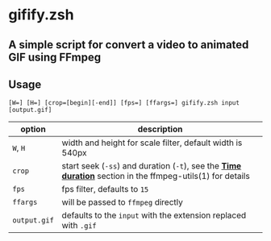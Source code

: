 # gifify.zsh

## A simple script for convert a video to animated GIF using FFmpeg


## Usage
```
[W=] [H=] [crop=[begin][-end]] [fps=] [ffargs=] gifify.zsh input [output.gif]
```

option       | description
-------------|-------------
`W`, `H`     | width and height for scale filter, default width is 540px
`crop`       | start seek (`-ss`) and duration (`-t`), see the [**Time duration**](https://ffmpeg.org/ffmpeg-utils.html#Time-duration) section in the ffmpeg-utils(1) for details
`fps`        | fps filter, defaults to `15`
`ffargs`     | will be passed to `ffmpeg` directly
`output.gif` | defaults to the `input` with the extension replaced with `.gif` 
